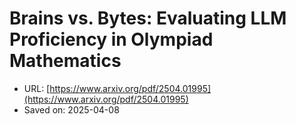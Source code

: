 # Brains vs. Bytes: Evaluating LLM Proficiency in Olympiad Mathematics

- URL: [https://www.arxiv.org/pdf/2504.01995](https://www.arxiv.org/pdf/2504.01995)
- Saved on: 2025-04-08
